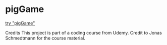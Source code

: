 # pigGame
<a href="https://piggame-z.netlify.app/">try "pigGame"<a/>


Credits
This project is part of a coding course from Udemy. Credit to Jonas Schmedtmann for the course material.
